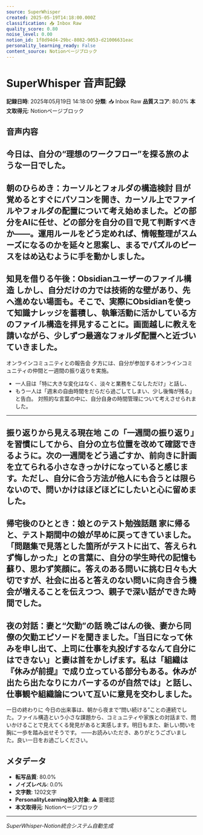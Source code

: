 ```yaml
---
source: SuperWhisper
created: 2025-05-19T14:18:00.000Z
classification: 📥 Inbox Raw
quality_score: 0.80
noise_level: 0.00
notion_id: 1f8d94d4-29bc-8082-9053-d21006631eac
personality_learning_ready: False
content_source: Notionページブロック
---
```


# SuperWhisper 音声記録

**記録日時**: 2025年05月19日 14:18:00
**分類**: 📥 Inbox Raw
**品質スコア**: 80.0%
**本文取得元**: Notionページブロック

## 音声内容

今日は、自分の“理想のワークフロー”を探る旅のような一日でした。
---
朝のひらめき：カーソルとフォルダの構造検討
目が覚めるとすぐにパソコンを開き、カーソル上でファイルやフォルダの配置について考え始めました。どの部分をAIに任せ、どの部分を自分の目で見て判断すべきか――。運用ルールをどう定めれば、情報整理がスムーズになるのかを延々と思案し、まるでパズルのピースをはめ込むように手を動かしました。
---
知見を借りる午後：Obsidianユーザーのファイル構造
しかし、自分だけの力では技術的な壁があり、先へ進めない場面も。そこで、実際にObsidianを使って知識ナレッジを蓄積し、執筆活動に活かしている方のファイル構造を拝見することに。画面越しに教えを請いながら、少しずつ最適なフォルダ配置へと近づいていきました。
---
オンラインコミュニティとの報告会
夕方には、自分が参加するオンラインコミュニティの仲間と一週間の振り返りを実施。
- 一人目は「特に大きな変化はなく、淡々と業務をこなしただけ」と話し、
- もう一人は「週末の自由時間をだらだら過ごしてしまい、少し後悔が残る」と告白。
対照的な言葉の中に、自分自身の時間管理について考えさせられました。
---
振り返りから見える現在地
この「一週間の振り返り」を習慣にしてから、自分の立ち位置を改めて確認できるように。次の一週間をどう過ごすか、前向きに計画を立てられる小さなきっかけになっていると感じます。ただし、自分に合う方法が他人にも合うとは限らないので、問いかけはほどほどにしたいと心に留めました。
---
帰宅後のひととき：娘とのテスト勉強話題
家に帰ると、テスト期間中の娘が早めに戻ってきていました。
「問題集で見落とした箇所がテストに出て、答えられず悔しかった」との言葉に、自分の学生時代の記憶も蘇り、思わず笑顔に。答えのある問いに挑む日々も大切ですが、社会に出ると答えのない問いに向き合う機会が増えることを伝えつつ、親子で深い話ができた時間でした。
---
夜の対話：妻と“欠勤”の話
晩ごはんの後、妻から同僚の欠勤エピソードを聞きました。「当日になって休みを申し出て、上司に仕事を丸投げするなんて自分にはできない」と妻は首をかしげます。私は「組織は『休みが前提』で成り立っている部分もある。休みが出たら出たなりにカバーするのが自然では」と話し、仕事観や組織論について互いに意見を交わしました。
---
一日の終わりに
今日の出来事は、朝から夜まで“問い続ける”ことの連続でした。ファイル構造という小さな課題から、コミュニティや家族との対話まで、問いかけることで見えてくる発見があると実感します。明日もまた、新しい問いを胸に一歩を踏み出せそうです。
――お読みいただき、ありがとうございました。良い一日をお過ごしください。

## メタデータ

- **転写品質**: 80.0%
- **ノイズレベル**: 0.0%
- **文字数**: 1202文字
- **PersonalityLearning投入対象**: ⚠️ 要確認
- **本文取得元**: Notionページブロック

---
*SuperWhisper-Notion統合システム自動生成*

